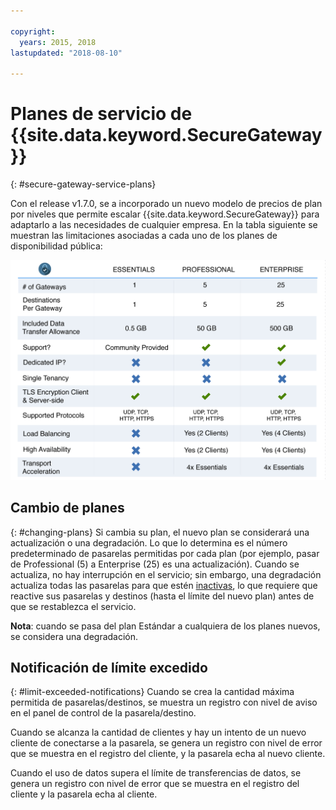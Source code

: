 ```yaml
---

copyright:
  years: 2015, 2018
lastupdated: "2018-08-10"

---
```


# Planes de servicio de {{site.data.keyword.SecureGateway}}
{: #secure-gateway-service-plans}

Con el release v1.7.0, se a incorporado un nuevo modelo de precios de plan por niveles que permite escalar {{site.data.keyword.SecureGateway}} para adaptarlo a las necesidades de cualquier empresa.  En la tabla siguiente se muestran las limitaciones asociadas a cada uno de los planes de disponibilidad pública:

![Modelo de plan por niveles](./images/planDetails.png?raw=true "Modelo de plan por niveles")

## Cambio de planes
{: #changing-plans}
Si cambia su plan, el nuevo plan se considerará una actualización o una degradación.  Lo que lo determina es el número predeterminado de pasarelas permitidas por cada plan (por ejemplo, pasar de Professional (5) a Enterprise (25) es una actualización).  Cuando se actualiza, no hay interrupción en el servicio; sin embargo, una degradación actualiza todas las pasarelas para que estén [inactivas](/docs/services/SecureGateway?topic=securegateway-sg-faq#faq-states), lo que requiere que reactive sus pasarelas y destinos (hasta el límite del nuevo plan) antes de que se restablezca el servicio.

<b>Nota</b>: cuando se pasa del plan Estándar a cualquiera de los planes nuevos, se considera una degradación.


## Notificación de límite excedido
{: #limit-exceeded-notifications}
Cuando se crea la cantidad máxima permitida de pasarelas/destinos, se muestra un registro con nivel de aviso en el panel de control de la pasarela/destino.

Cuando se alcanza la cantidad de clientes y hay un intento de un nuevo cliente de conectarse a la pasarela, se genera un registro con nivel de error que se muestra en el registro del cliente, y la pasarela echa al nuevo cliente.

Cuando el uso de datos supera el límite de transferencias de datos, se genera un registro con nivel de error que se muestra en el registro del cliente y la pasarela echa al cliente.

